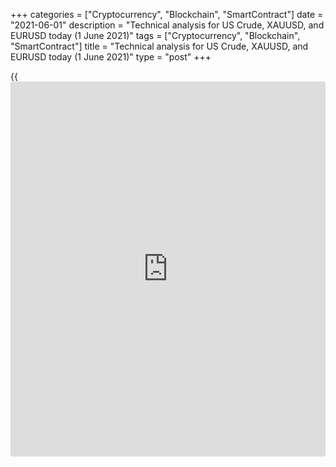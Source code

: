 +++
categories = ["Cryptocurrency", "Blockchain", "SmartContract"]
date = "2021-06-01"
description = "Technical analysis for US Crude, XAUUSD, and EURUSD today (1 June 2021)"
tags = ["Cryptocurrency", "Blockchain", "SmartContract"]
title = "Technical analysis for US Crude, XAUUSD, and EURUSD today (1 June 2021)"
type = "post"
+++

{{<iframe id="large-banner" src="https://www.bounty.group/#slide=11.0" width="100%" height="600" scrolling="no" style="border: 0px solid rgb(216, 221, 230); border-radius: 3px;">}}

2021-06-01

2021-06-01

Short-term analysis for oil, gold, and EURUSD for 01.06.2021Alex
Rodionov

I welcome my fellow traders! I have made a price forecast for US Crude,
XAUUSD, and EURUSD using a combination of margin zones methodology and
technical analysis. Based on the market analysis, I suggest entry
signals for intraday traders.

Yesterday, the level of 1909 was reached which serves as the target for
gold purchases at the Intermediary Zone. Today, May 26 high was updated.

The article covers the following subjects:

## Oil price forecast for today: USCrude analysis

Yesterday, as part of a short-term oil uptrend, the local high was
updated. Now traders are trying to consolidate the price above the
Target Zone 67.34 - 66.81. If successful, the next growth target will be
the Gold Zone 69.73 - 69.46.

Look for new oil purchases at strong supports: Additional Zone 66.30 -
66.16 and Intermediary Zone 64.97 - 64.70. A pattern is required for
purchases. The target will be today's high.

### [USCrude][1] trading ideas for today:

  1. Buy according to the pattern in Additional Zone 66.30 - 66.16. TakeProfit: 67.58. StopLoss: according to the pattern rules.

  2. Buy according to the pattern in Intermediary Zone 64.97 - 64.70. TakeProfit: 67.58. StopLoss: according to the pattern rules.

* * *

## Gold price forecast for today: XAUUSD analysis

Yesterday, the level of 1909 was reached which serves as the target for
gold purchases at the Intermediary Zone. Today, May 26 high was updated.
Target Zone 2 1903 - 1898 was also broken out. Therefore, the next
target is now Gold Zone 2 1923 - 1921.

Look for new gold purchases on correction at strong supports: the
Additional Zone 1903 - 1902 and the Intermediary Zone 1891 - 1889. The
latter serves as the border of the short-term uptrend.

### [XAUUSD][2] trading ideas for today:

  1. Buy according to the pattern in Additional Zone 1903 - 1902. TakeProfit: Gold Zone 2 1923 - 1921. StopLoss: according to the pattern rules.

  2. Buy according to the pattern in Intermediary Zone 1891 - 1889. TakeProfit: Gold Zone 2 1923 - 1921. StopLoss: according to the pattern rules.

* * *

## Euro/Dollar forecast for today: EURUSD analysis

The euro has reached the short-term downtrend's key resistance 1.2229 -
1.2220. The zone is not broken out, so continue to search for sales
according to the pattern. The target for sales will be May 28 low and
lower Target Zone 1.2090 - 1.2072.

The reason for the stop of purchases will be the breakout of level
1.2230 and price consolidation higher at the US session. In this case,
the short-term trend will reverse up, and the target for purchases will
be the upper Target Zone 1.2326 - 1.2308.

### [EURUSD][3] trading ideas for today:

Open sell positions according to the pattern in 1.2229 - 1.2169.
TakeProfit: Target Zone 1.2090 - 1.2072. StopLoss: according to the
pattern rules.

* * *

P.S. Did you like my article? Share it in social networks: it will be
the best “thank you" :)

Ask me questions and comment below. I’ll be glad to answer your
questions and give necessary explanations.

 **Useful links:**

  * I recommend trying to trade with a reliable broker [here][4]. The system allows you to trade by yourself or copy successful traders from all across the globe.
  * Use my promo-code BLOG for getting deposit bonus 50% on LiteForex platform. Just enter this code in the appropriate field while [depositing][5] your trading account.
  * Telegram chat for traders: <t.me/liteforexengchat>. We are sharing the signals and trading experience
  * Telegram channel with high-quality analytics, Forex reviews, training articles, and other useful things for traders <t.me/liteforex>

## Price chart of XAUUSD in real time mode

The content of this article reflects the author’s opinion and does not
necessarily reflect the official position of LiteForex. The material
published on this page is provided for informational purposes only and
should not be considered as the provision of investment advice for the
purposes of Directive 2004/39/EC.

Rate this article:

{{value}}

( {{count}} {{title}} )

   1. my.liteforex.com/trading?type=oil
   2. my.liteforex.com/trading/chart?symbol=XAUUSD&returnUrl=true
   3. my.liteforex.com/trading/chart?symbol=EURUSD&returnUrl=true
   4. my.liteforex.com/?category=analysts-opinions&slug=short-term-analysis-for-oil-gold-and-eurusd-for-01062021&openPopup=%2Fregistration%2Fpopup&utm_source=blog&utm_medium=article&utm_campaign=bonus
   5. my.liteforex.com/deposit/?category=analysts-opinions&slug=short-term-analysis-for-oil-gold-and-eurusd-for-01062021&promo_code=BLOG&utm_source=blog&utm_medium=article&utm_campaign=bonus
